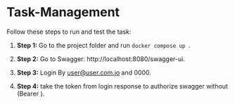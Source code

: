 # Task-Management

Follow these steps to run and test the task:

1. **Step 1:** Go to the project folder and run ```docker compose up ```.

2. **Step 2:** Go to Swagger: http://localhost:8080/swagger-ui.

3. **Step 3:** Login By user@user.com.jo and 0000.

4. **Step 4:** take the token from login response to authorize swagger without (Bearer ).
